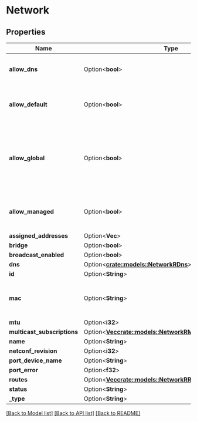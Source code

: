 # Network

## Properties

Name | Type | Description | Notes
------------ | ------------- | ------------- | -------------
**allow_dns** | Option<**bool**> | Let ZeroTier modify the system's DNS settings | [optional]
**allow_default** | Option<**bool**> | Let ZeroTier to modify the system's default route. | [optional]
**allow_global** | Option<**bool**> | Let ZeroTier to manage IP addresses and Route assignments that aren't in private ranges (rfc1918). | [optional]
**allow_managed** | Option<**bool**> | Let ZeroTier to manage IP addresses and Route assignments. | [optional]
**assigned_addresses** | Option<**Vec<String>**> |  | [optional]
**bridge** | Option<**bool**> |  | [optional]
**broadcast_enabled** | Option<**bool**> |  | [optional]
**dns** | Option<[**crate::models::NetworkRDns**](network_r_dns.md)> |  | [optional]
**id** | Option<**String**> |  | [optional]
**mac** | Option<**String**> | MAC address for this network's interface | [optional]
**mtu** | Option<**i32**> |  | [optional]
**multicast_subscriptions** | Option<[**Vec<crate::models::NetworkRMulticastSubscriptions>**](network_r_multicastSubscriptions.md)> |  | [optional]
**name** | Option<**String**> |  | [optional]
**netconf_revision** | Option<**i32**> |  | [optional]
**port_device_name** | Option<**String**> |  | [optional]
**port_error** | Option<**f32**> |  | [optional]
**routes** | Option<[**Vec<crate::models::NetworkRRoutes>**](network_r_routes.md)> |  | [optional]
**status** | Option<**String**> |  | [optional]
**_type** | Option<**String**> |  | [optional]

[[Back to Model list]](../README.md#documentation-for-models) [[Back to API list]](../README.md#documentation-for-api-endpoints) [[Back to README]](../README.md)


